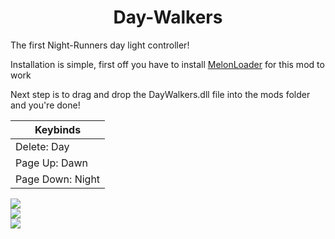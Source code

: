 <h1 align="center">Day-Walkers</h1>
The first Night-Runners day light controller!
</center>

Installation is simple, first off you have to install <a href="https://melonloader.net/">MelonLoader</a> for this mod to work

Next step is to drag and drop the DayWalkers.dll file into the mods folder and you're done!

|Keybinds|
----------     |
|Delete: Day|  |
|Page Up: Dawn||
|Page Down: Night|

<kbd>
<img src="https://github.com/user-attachments/assets/f65040f1-e800-4440-9342-43927c880c2a"></img>
</kbd>

<br>

<kbd>
<img src="https://github.com/user-attachments/assets/cc9dd92b-7def-4066-8d0e-70d0772f6a04">
</kbd>

<br>

<kbd>
<img src="https://github.com/user-attachments/assets/c612ef92-ec63-4e7c-bab8-1b4fa36bb3f9">
</kbd>
